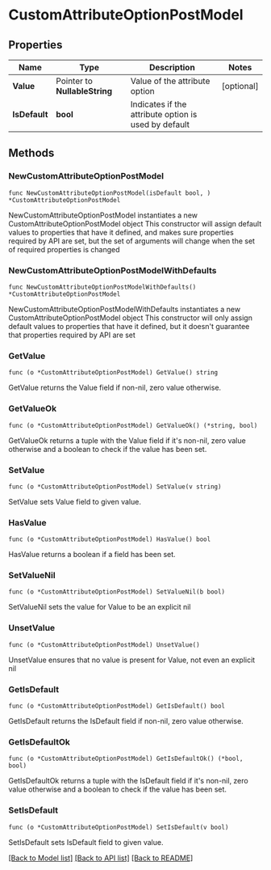 # CustomAttributeOptionPostModel

## Properties

Name | Type | Description | Notes
------------ | ------------- | ------------- | -------------
**Value** | Pointer to **NullableString** | Value of the attribute option | [optional] 
**IsDefault** | **bool** | Indicates if the attribute option is used by default | 

## Methods

### NewCustomAttributeOptionPostModel

`func NewCustomAttributeOptionPostModel(isDefault bool, ) *CustomAttributeOptionPostModel`

NewCustomAttributeOptionPostModel instantiates a new CustomAttributeOptionPostModel object
This constructor will assign default values to properties that have it defined,
and makes sure properties required by API are set, but the set of arguments
will change when the set of required properties is changed

### NewCustomAttributeOptionPostModelWithDefaults

`func NewCustomAttributeOptionPostModelWithDefaults() *CustomAttributeOptionPostModel`

NewCustomAttributeOptionPostModelWithDefaults instantiates a new CustomAttributeOptionPostModel object
This constructor will only assign default values to properties that have it defined,
but it doesn't guarantee that properties required by API are set

### GetValue

`func (o *CustomAttributeOptionPostModel) GetValue() string`

GetValue returns the Value field if non-nil, zero value otherwise.

### GetValueOk

`func (o *CustomAttributeOptionPostModel) GetValueOk() (*string, bool)`

GetValueOk returns a tuple with the Value field if it's non-nil, zero value otherwise
and a boolean to check if the value has been set.

### SetValue

`func (o *CustomAttributeOptionPostModel) SetValue(v string)`

SetValue sets Value field to given value.

### HasValue

`func (o *CustomAttributeOptionPostModel) HasValue() bool`

HasValue returns a boolean if a field has been set.

### SetValueNil

`func (o *CustomAttributeOptionPostModel) SetValueNil(b bool)`

 SetValueNil sets the value for Value to be an explicit nil

### UnsetValue
`func (o *CustomAttributeOptionPostModel) UnsetValue()`

UnsetValue ensures that no value is present for Value, not even an explicit nil
### GetIsDefault

`func (o *CustomAttributeOptionPostModel) GetIsDefault() bool`

GetIsDefault returns the IsDefault field if non-nil, zero value otherwise.

### GetIsDefaultOk

`func (o *CustomAttributeOptionPostModel) GetIsDefaultOk() (*bool, bool)`

GetIsDefaultOk returns a tuple with the IsDefault field if it's non-nil, zero value otherwise
and a boolean to check if the value has been set.

### SetIsDefault

`func (o *CustomAttributeOptionPostModel) SetIsDefault(v bool)`

SetIsDefault sets IsDefault field to given value.



[[Back to Model list]](../README.md#documentation-for-models) [[Back to API list]](../README.md#documentation-for-api-endpoints) [[Back to README]](../README.md)


